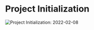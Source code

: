 # Project Initialization

![Project Initialization: 2022-02-08](https://img.shields.io/badge/Project_Initialization-2022--02--08-88C0D0.svg?style=flat-square)
